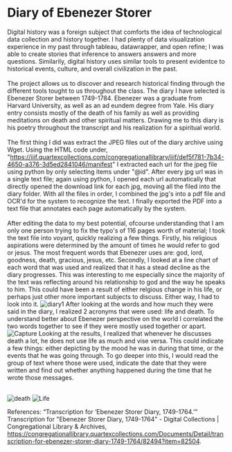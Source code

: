 # Diary of Ebenezer Storer
Digital history was a foreign subject that comforts the idea of technological data collection and history together. I had plenty of data visualization experience in my past through tableau, datawrapper, and open refine; I was able to create stories that inference to answers answers and more questions. Similarily, digital history uses similar tools to present evidentce to historical events, culture, and overall civilization in the past.
<br /> <br />
The project allows us to discover and research historical finding through the different tools tought to us throughout the class. The diary I have selected is Ebenezer Storer between 1749-1784. Ebenezer was a graduate from Harvard University, as well as an ad eundem degree from Yale. His diary entry consists mostly of the death of his family as well as providing meditations on death and other spiritual matters. Drawing me to this diary is his poetry throughout the transcript and his realization for a spiritual world. 
<br /> <br />
The first thing I did was extract the JPEG files out of the diary archive using Wget. Using the HTML code under, "https://iiif.quartexcollections.com/congregationallibrary/iiif/def5f781-7b34-4650-a376-3d5ed2841046/manifest" I extracted each url for the jpeg file using python by only selecting items under "@id". After every jpg url was in a single text file; again using python, I opened each url automatically that directly opened the download link for each jpg, moving all the filed into the diary folder. With all the files in order, I combined the jpg's into a pdf file and OCR'd for the system to recognize the text. I finally exported the PDF into a text file that annotates each page automatically by the system.
<br /> <br />
After editing the data to my best potential, ofcourse understanding that I am only one person trying to fix the typo's of 116 pages worth of material; I took the text file into voyant, quickly realizing a few things. Firstly, his religious aspirations were determined by the amount of times he would refer to god or jesus. The most frequent words that Ebenezer uses are: god, lord, goodness, death, gracious, jesus, etc. Secondly, I looked at a line chart of each word that was used and realized that it has a stead decline as the diary progresses. This was interesting to me especially since the majority of the text was reflecting around his relationship to god and the way he speaks to him. This could have been a result of either relgious change in his life, or perhaps just other more important subjects to discuss. Either way, I had to look into it.
![diary1](https://user-images.githubusercontent.com/94088312/174511423-4aef9c80-687d-4f5d-80b3-a62cd0dcb56a.png)
After looking at the words and how much they were said in the diary, I realized 2 acronyms that were used: life and death. To understand better about Ebenezer perspective on the world I correlated the two words together to see if they were mostly used together or apart.
![Capture](https://user-images.githubusercontent.com/94088312/174511764-8ff5ed36-af71-4df0-ae81-b6885e4ee7a4.PNG)
Looking at the results, I realized that whenever he discusses death a lot, he does not use life as much and vise versa. This could indicate a few things: either depicting by the mood he was in during that time, or the events that he was going through. To go deeper into this, I would read the group of text where those were used, indicate the date that they were written and find out whether anything happened during the time that he wrote those messages.
<br /> <br />

![death](https://user-images.githubusercontent.com/94088312/175399943-3b63092c-729d-489f-9579-f2e1dd9760ab.PNG)
![Life](https://user-images.githubusercontent.com/94088312/175399960-4ca6735d-ca51-4602-abfd-8a5b581de1d3.PNG)


References:
“Transcription for ‘Ebenezer Storer Diary, 1749-1764.’” Transcription for "Ebenezer Storer Diary, 1749-1764" - Digital Collections | Congregational Library &amp; Archives, https://congregationallibrary.quartexcollections.com/Documents/Detail/transcription-for-ebenezer-storer-diary-1749-1764/82494?item=82504. 
